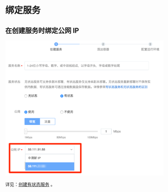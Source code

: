 # 绑定服务

## 在创建服务时绑定公网 IP

![](../../image/IP管理使用指南-绑定服务.png)

详见：[创建有状态服务](http://support.c.163.com/md.html#!容器服务/服务管理/使用指南/创建有状态服务.md) 。